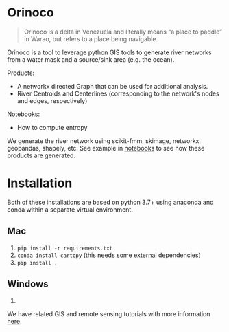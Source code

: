 # Orinoco

>Orinoco is a delta in Venezuela and literally means “a place to paddle” in Warao, but refers to a place being navigable.

Orinoco is a tool to leverage python GIS tools to generate river networks from a water mask and a source/sink area (e.g. the ocean).

Products:

+ A networkx directed Graph that can be used for additional analysis.
+ River Centroids and Centerlines (corresponding to the network's nodes and edges, respectively)

Notebooks:
+ How to compute entropy

We generate the river network using scikit-fmm, skimage, networkx, geopandas, shapely, etc. See example in [notebooks](notebooks) to see how these products are generated.

# Installation

Both of these installations are based on python 3.7+ using anaconda and conda within a separate virtual environment. 

## Mac

1. `pip install -r requirements.txt`
2. `conda install cartopy` (this needs some external dependencies)
3. `pip install .`

## Windows

1. 


We have related GIS and remote sensing tutorials with more information [here](https://github.com/cmarshak/sari-tutorial).


